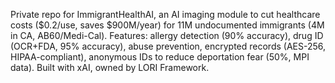 Private repo for ImmigrantHealthAI, an AI imaging module to cut healthcare costs ($0.2/use, saves $900M/year) for 11M undocumented immigrants (4M in CA, AB60/Medi-Cal). Features: allergy detection (90% accuracy), drug ID (OCR+FDA, 95% accuracy), abuse prevention, encrypted records (AES-256, HIPAA-compliant), anonymous IDs to reduce deportation fear (50%, MPI data). Built with xAI, owned by LORI Framework.
